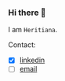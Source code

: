 ### Hi there 👋

I am `Heritiana`.

Contact:
- [x] [linkedin](https://www.linkedin.com/in/aheritianad/)
- [ ] [email]()
